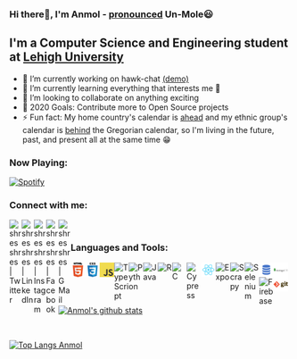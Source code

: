 ### Hi there👋, I'm Anmol - [pronounced](https://texttospeech.io/) Un-Mole😃

## I'm a Computer Science and Engineering student at [Lehigh University](https://www1.lehigh.edu/home)

- 🔭 I’m currently working on hawk-chat [(demo)](http://hawk-chat.netlify.app/)
- 🌱 I’m currently learning everything that interests me 🤣
- 👯 I’m looking to collaborate on anything exciting
- 🥅 2020 Goals: Contribute more to Open Source projects
- ⚡ Fun fact: My home country's calendar is [ahead](https://nepalicalendar.rat32.com/) and my ethnic group's calendar is [behind](https://en.wikipedia.org/wiki/Nepal_Sambat) the Gregorian calendar, so I'm living in the future, past, and present all at the same time 😁

### Now Playing:
[![Spotify](https://novatorem-steel.vercel.app/api/spotify)](https://open.spotify.com/user/anmolshres)

### Connect with me:

[<img align="left" alt="shresshres | Twitter" width="22px" src="https://cdn.jsdelivr.net/npm/simple-icons@v3/icons/twitter.svg" />](https://twitter.com/dat_tweet_thoo)
[<img align="left" alt="shresshres | LinkedIn" width="22px" src="https://cdn.jsdelivr.net/npm/simple-icons@v3/icons/linkedin.svg" />](https://www.linkedin.com/in/shrestha-anmol/)
[<img align="left" alt="shresshres | Instagram" width="22px" src="https://cdn.jsdelivr.net/npm/simple-icons@v3/icons/instagram.svg" />](https://www.instagram.com/dat_pic_thou/)
[<img align="left" alt="shresshres | Facebook" width="22px" src="https://cdn.jsdelivr.net/npm/simple-icons@3.4.0/icons/facebook.svg" />](https://www.facebook.com/dat.post.thou)
[<img align="left" alt="shresshres | GMail" width="22px" src="https://cdn.jsdelivr.net/npm/simple-icons@3.4.0/icons/gmail.svg" />](mailto:shrestha.anmol.as@gmail.com?subject=Hi👋Anmol)

<br />

### Languages and Tools:

[<img align="left" alt="HTML5" width="26px" src="https://raw.githubusercontent.com/github/explore/80688e429a7d4ef2fca1e82350fe8e3517d3494d/topics/html/html.png" />](https://developer.mozilla.org/en-US/docs/Web/Guide/HTML/HTML5)
[<img align="left" alt="CSS3" width="26px" src="https://raw.githubusercontent.com/github/explore/80688e429a7d4ef2fca1e82350fe8e3517d3494d/topics/css/css.png" />](https://developer.mozilla.org/en-US/docs/Web/CSS)
[<img align="left" alt="JavaScript" width="26px" src="https://raw.githubusercontent.com/github/explore/80688e429a7d4ef2fca1e82350fe8e3517d3494d/topics/javascript/javascript.png" />](https://developer.mozilla.org/en-US/docs/Web/javascript)
[<img align="left" alt="TypeScript" width="26px" src="https://cdn.iconscout.com/icon/free/png-512/typescript-1174965.png" />](https://www.typescriptlang.org/)
[<img align="left" alt="Python" width="26px" src="https://upload.wikimedia.org/wikipedia/commons/thumb/c/c3/Python-logo-notext.svg/768px-Python-logo-notext.svg.png" />](https://www.python.org/)
[<img align="left" alt="Java" width="26px" src="https://b7.pngbarn.com/png/933/14/java-programming-language-computer-programming-object-oriented-programming-programmer-java-png-clip-art.png" />](https://www.java.com/en/)
[<img align="left" alt="R" width="26px" src="https://upload.wikimedia.org/wikipedia/commons/thumb/1/1b/R_logo.svg/724px-R_logo.svg.png" />](https://www.r-project.org/)
[<img align="left" alt="C" width="26px" src="https://www.techbaz.org/Course/img/c-logo.png" />](https://www.tutorialspoint.com/cprogramming/c_overview.htm)
[<img align="left" alt="Cypress" width="26px" src="https://cdn.jsdelivr.net/npm/simple-icons@3.4.0/icons/cypress.svg" />](https://www.cypress.io/)
[<img align="left" alt="React" width="26px" src="https://raw.githubusercontent.com/github/explore/80688e429a7d4ef2fca1e82350fe8e3517d3494d/topics/react/react.png" />](https://reactjs.org/)
[<img align="left" alt="Expo" width="26px" src="https://is3-ssl.mzstatic.com/image/thumb/Purple113/v4/fe/86/6c/fe866cc3-62d1-cb5d-43be-96977132f418/AppIcon-0-0-1x_U007emarketing-0-0-0-7-0-0-sRGB-0-0-0-GLES2_U002c0-512MB-85-220-0-0.png/246x0w.png" />](https://expo.io/learn)
[<img align="left" alt="Scrapy" width="26px" src="https://miro.medium.com/max/400/0*UEUUJ4ijRAPbnUJX.png" />](https://scrapy.org/)
[<img align="left" alt="Selenium" width="26px" src="https://upload.wikimedia.org/wikipedia/commons/d/d5/Selenium_Logo.png" />](https://selenium-python.readthedocs.io/)
[<img align="left" alt="SQL" width="26px" src="https://raw.githubusercontent.com/github/explore/80688e429a7d4ef2fca1e82350fe8e3517d3494d/topics/sql/sql.png" />](https://www.w3schools.com/sql/)
[<img align="left" alt="MongoDB" width="26px" src="https://raw.githubusercontent.com/github/explore/80688e429a7d4ef2fca1e82350fe8e3517d3494d/topics/mongodb/mongodb.png" />](https://www.mongodb.com/)
[<img align="left" alt="Firebase" width="26px" src="https://cdn4.iconfinder.com/data/icons/google-i-o-2016/512/google_firebase-2-512.png" />](https://firebase.google.com/)
[<img align="left" alt="Git" width="26px" src="https://raw.githubusercontent.com/github/explore/80688e429a7d4ef2fca1e82350fe8e3517d3494d/topics/git/git.png" />](https://git-scm.com/)

<br />
<br />
<br />

[![Anmol's github stats](https://github-readme-stats.shresshres.vercel.app/api?username=shresshres&count_private=true&show_icons=true)](https://github.com/anuraghazra/github-readme-stats)

<br />

[![Top Langs Anmol](https://github-readme-stats.vercel.app/api/top-langs/?username=shresshres)](https://github.com/anuraghazra/github-readme-stats)

<br />

<!--START_SECTION:activity-->
